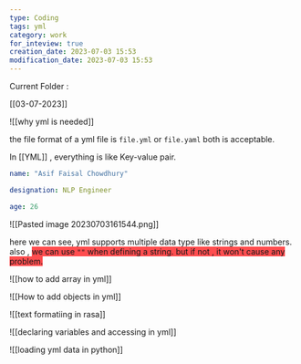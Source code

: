 ```yaml
---
type: Coding
tags: yml
category: work
for_inteview: true
creation_date: 2023-07-03 15:53
modification_date: 2023-07-03 15:53
---
```


Current Folder : 




[[03-07-2023]]




![[why yml is needed]]

the file format of a yml file is `file.yml` or `file.yaml`  both is acceptable. 



In [[YML]] , everything is like Key-value pair. 
```yml
name: "Asif Faisal Chowdhury"

designation: NLP Engineer

age: 26
```
![[Pasted image 20230703161544.png]]


here we can see, yml supports multiple data type like strings and numbers. also , <span style="background:#ff4d4f">we can use `""`  when defining a string. but if not , it won't cause any problem.</span>



![[how to add array in yml]]

![[How to add objects in yml]]



![[text formatiing in rasa]]

![[declaring variables and accessing in yml]]


![[loading yml data in python]]